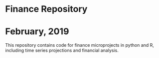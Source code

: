# Finance Repository
# February, 2019
This repository contains code for finance microprojects in python and R, including time series projections and financial analysis.
